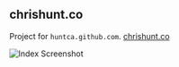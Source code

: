 chrishunt.co
------------
Project for `huntca.github.com`. [chrishunt.co](http://chrishunt.co)

![Index Screenshot](https://github.com/huntca/huntca.github.com/raw/master/screens/index.png)
